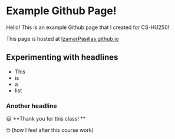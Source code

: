 # Example Github Page!

Hello! This is an example Github page that I created for CS-HU250!

This page is hosted at [IzamarPasillas.github.io](https://https://izamarpasillas.github.io/izamar.github.io/)

## Experimenting with headlines

- This
- is 
- a 
- list

### Another headline 
:smiley: **Thank you for this class! **

:nerd_face: (how I feel after this course work)
